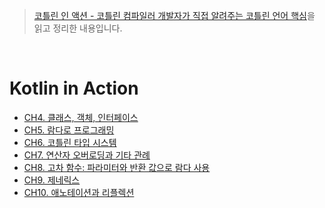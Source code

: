 > [코틀린 인 액션 - 코틀린 컴파일러 개발자가 직접 알려주는 코틀린 언어 핵심](http://www.yes24.com/Product/Goods/55148593)을 읽고 정리한 내용입니다.  

<br/>  

# Kotlin in Action
- [CH4. 클래스, 객체, 인터페이스](./kotlin_in_action__CH4__Classes_objects_and_interfaces.md)   
- [CH5. 람다로 프로그래밍](./kotlin_in_action__CH5__Programming_with_lambdas.md)
- [CH6. 코틀린 타입 시스템](./kotlin_in_action__CH6__The_Kotlin_type_system.md)
- [CH7. 연산자 오버로딩과 기타 관례](./kotlin_in_action__CH7__Operator_overloading_and_other_conventions.md)
- [CH8. 고차 함수: 파라미터와 반환 값으로 람다 사용](./kotlin_in_action__CH8__Higher-order_functions__lambdas_as_parameters_and_return_values.md)
- [CH9. 제네릭스](./kotlin_in_action__CH9__Generics.md)
- [CH10. 애노테이션과 리플렉션](./kotlin_in_action__CH10__Annotations_and_reflection.md)

